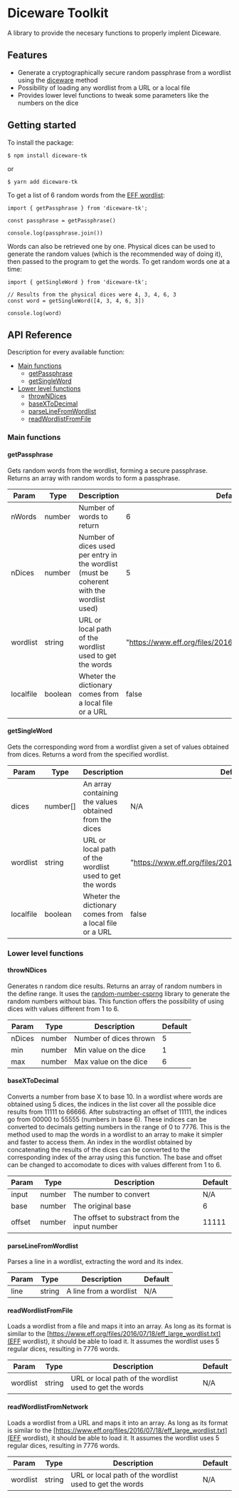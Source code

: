 # Diceware Toolkit

A library to provide the necesary functions to properly implent Diceware.

## Features

- Generate a cryptographically secure random passphrase from a wordlist using the [diceware](https://theworld.com/~reinhold/diceware.html) method
- Possibility of loading any wordlist from a URL or a local file
- Provides lower level functions to tweak some parameters like the numbers on the dice

## Getting started

To install the package:

`$ npm install diceware-tk`

or

`$ yarn add diceware-tk`

To get a list of 6 random words from the [EFF wordlist](https://www.eff.org/files/2016/07/18/eff_large_wordlist.txt):

```
import { getPassphrase } from 'diceware-tk';

const passphrase = getPassphrase()

console.log(passphrase.join())
```

Words can also be retrieved one by one.
Physical dices can be used to generate the random values (which is the recommended way of doing it), then passed to the program to get the words. 
To get random words one at a time:

```
import { getSingleWord } from 'diceware-tk';

// Results from the physical dices were 4, 3, 4, 6, 3
const word = getSingleWord([4, 3, 4, 6, 3])

console.log(word)
```

## API Reference

Description for every available function:

- [Main functions](#main-functions)
    - [getPassphrase](#getPassphrase)
    - [getSingleWord](#getSingleWord)
- [Lower level functions](#lower-level-functions)
    - [throwNDices](#throwNDices)
    - [baseXToDecimal](baseXToDecimal)
    - [parseLineFromWordlist](parseLineFromWordlist)
    - [readWordlistFromFile](readWordlistFromFile)

### Main functions<a name="main-functions"/>

#### getPassphrase<a name="getPassphrase"/>

Gets random words from the wordlist, forming a secure passphrase. Returns an array with random words to form a passphrase.

| Param     | Type    | Description | Default |
| --- | --- | --- | --- |
| nWords    | number  | Number of words to return | 6 |
| nDices    | number  | Number of dices used per entry in the wordlist (must be coherent with the wordlist used) | 5 |
| wordlist  | string  | URL or local path of the wordlist used to get the words | "https://www.eff.org/files/2016/07/18/eff_large_wordlist.txt" |
| localfile | boolean | Wheter the dictionary comes from a local file or a URL | false |

#### getSingleWord<a name="getSingleWord"/>

Gets the corresponding word from a wordlist given a set of values obtained from dices. Returns a word from the specified wordlist.

| Param     | Type      | Description                                             | Default |
| --- | --- | --- | --- |
| dices     | number[]  | An array containing the values obtained from the dices  | N/A |
| wordlist  | string    | URL or local path of the wordlist used to get the words | "https://www.eff.org/files/2016/07/18/eff_large_wordlist.txt" |
| localfile | boolean   | Wheter the dictionary comes from a local file or a URL  | false |

### Lower level functions<a name="lower-level-functions"/>

#### throwNDices<a name="throwNDices"/>

Generates n random dice results.
Returns an array of random numbers in the define range.
It uses the [random-number-csprng](https://www.npmjs.com/package/random-number-csprng) library to generate the random numbers without bias.
This function offers the possibility of using dices with values different from 1 to 6.

| Param     | Type      | Description | Default |
| --- | --- | --- | --- |
| nDices | number | Number of dices thrown | 5 |
| min | number | Min value on the dice | 1 |
| max | number | Max value on the dice | 6 |

#### baseXToDecimal<a name="baseXToDecimal"/>

Converts a number from base X to base 10.
In a wordlist where words are obtained using 5 dices, the indices in the list cover all the possible dice results from 11111 to 66666.
After substracting an offset of 11111, the indices go from 00000 to 55555 (numbers in base 6).
These indices can be converted to decimals getting numbers in the range of 0 to 7776.
This is the method used to map the words in a wordlist to an array to make it simpler and faster to access them.
An index in the wordlist obtained by concatenating the results of the dices can be converted to the corresponding index of the array using this function.
The base and offset can be changed to accomodate to dices with values different from 1 to 6.

| Param  | Type   | Description                                   | Default |
| --- | --- | --- | --- |
| input  | number | The number to convert                         | N/A |
| base   | number | The original base                             | 6 |
| offset | number | The offset to substract from the input number | 11111 |

#### parseLineFromWordlist<a name="parseLineFromWordlist"/>

Parses a line in a wordlist, extracting the word and its index.

| Param  | Type   | Description           | Default |
| --- | --- | --- | --- |
| line  | string | A line from a wordlist | N/A |

#### readWordlistFromFile<a name="readWordlistFromFile"/>

Loads a wordlist from a file and maps it into an array.
As long as its format is similar to the [https://www.eff.org/files/2016/07/18/eff_large_wordlist.txt](EFF wordlist), it should be able to load it.
It assumes the wordlist uses 5 regular dices, resulting in 7776 words.

| Param  | Type   | Description                                                | Default |
| --- | --- | --- | --- |
| wordlist  | string | URL or local path of the wordlist used to get the words | N/A |

#### readWordlistFromNetwork<a name="main-functions"/>

Loads a wordlist from a URL and maps it into an array.
As long as its format is similar to the [https://www.eff.org/files/2016/07/18/eff_large_wordlist.txt](EFF wordlist), it should be able to load it.
It assumes the wordlist uses 5 regular dices, resulting in 7776 words.

| Param  | Type   | Description                                                | Default |
| --- | --- | --- | --- |
| wordlist  | string | URL or local path of the wordlist used to get the words | N/A |

